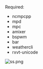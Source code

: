Required:

* ncmpcpp
* mpd
* mpc
* amixer
* bspwm
* bar
* weathercli
* rxvt-unicode

![ss.png](http://a.pomf.se/keegvu.png)
